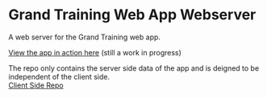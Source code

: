 # Grand Training Web App Webserver

A web server for the Grand Training web app.

[View the app in action here](https://gt-app.xeed.co.nz) (still a work in progress)

The repo only contains the server side data of the app and is deigned to be independent of the client side.  
[Client Side Repo](https://github.com/RebeccaStevens/grandtraining-webapp)
